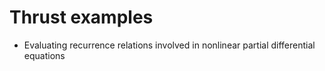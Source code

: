 # Thrust examples

- Evaluating recurrence relations involved in nonlinear partial differential equations
